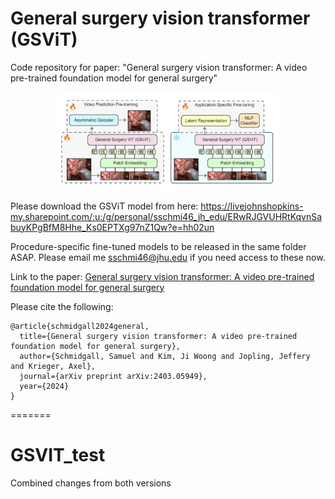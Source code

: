 
# General surgery vision transformer (GSViT)
Code repository for paper: "General surgery vision transformer: A video pre-trained foundation model for general surgery"

<p align="center">
  <img src="media/Screenshot 2024-02-18 at 9.44.52 PM.png" width="70%" height="70%"/>
</p>

Please download the GSViT model from here: https://livejohnshopkins-my.sharepoint.com/:u:/g/personal/sschmi46_jh_edu/ERwRJGVUHRtKqvnSabuyKPgBfM8Hhe_Ks0EPTXg97nZ1Qw?e=hh02un

Procedure-specific fine-tuned models to be released in the same folder ASAP. Please email me sschmi46@jhu.edu if you need access to these now.

Link to the paper: [General surgery vision transformer: A video pre-trained foundation model for general surgery](https://arxiv.org/abs/2403.05949)

Please cite the following:
```
@article{schmidgall2024general,
  title={General surgery vision transformer: A video pre-trained foundation model for general surgery},
  author={Schmidgall, Samuel and Kim, Ji Woong and Jopling, Jeffery and Krieger, Axel},
  journal={arXiv preprint arXiv:2403.05949},
  year={2024}
}
```
=======
# GSVIT_test
Combined changes from both versions

